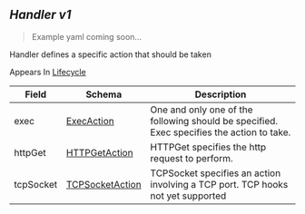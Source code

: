 ## *Handler v1*

> Example yaml coming soon...



Handler defines a specific action that should be taken

<aside class="notice">
Appears In  <a href="#lifecycle-v1">Lifecycle</a> </aside>

Field        | Schema     | Description
------------ | ---------- | -----------
exec | [ExecAction](#execaction-v1) | One and only one of the following should be specified. Exec specifies the action to take.
httpGet | [HTTPGetAction](#httpgetaction-v1) | HTTPGet specifies the http request to perform.
tcpSocket | [TCPSocketAction](#tcpsocketaction-v1) | TCPSocket specifies an action involving a TCP port. TCP hooks not yet supported

